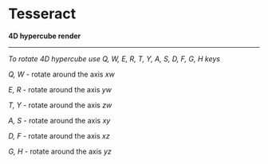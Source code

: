 # Tesseract

**4D hypercube render**

---

*To rotate 4D hypercube use Q, W, E, R, T, Y, A, S, D, F, G, H keys*

*Q, W* - rotate around the axis *xw*

*E, R* - rotate around the axis *yw*

*T, Y* - rotate around the axis *zw*

*A, S* - rotate around the axis *xy*

*D, F* - rotate around the axis *xz*

*G, H* - rotate around the axis *yz*
